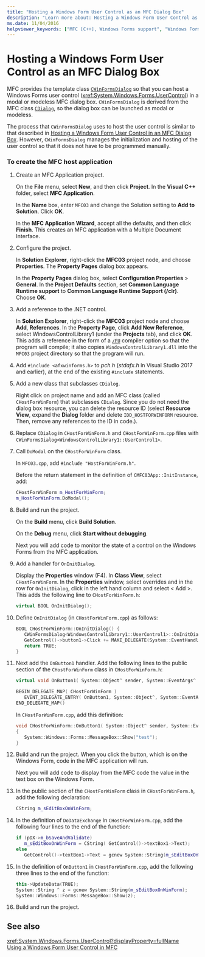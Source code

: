 ```yaml
---
title: "Hosting a Windows Form User Control as an MFC Dialog Box"
description: "Learn more about: Hosting a Windows Form User Control as an MFC Dialog Box"
ms.date: 11/04/2016
helpviewer_keywords: ["MFC [C++], Windows Forms support", "Windows Forms [C++], hosting as MFC Dialog", "hosting Windows Forms control [C++]"]
---
```

# Hosting a Windows Form User Control as an MFC Dialog Box

MFC provides the template class [`CWinFormsDialog`](../mfc/reference/cwinformsdialog-class.md) so that you can host a Windows Forms user control (<xref:System.Windows.Forms.UserControl>) in a modal or modeless MFC dialog box. `CWinFormsDialog` is derived from the MFC class [`CDialog`](../mfc/reference/cdialog-class.md), so the dialog box can be launched as modal or modeless.

The process that `CWinFormsDialog` uses to host the user control is similar to that described in [Hosting a Windows Form User Control in an MFC Dialog Box](hosting-a-windows-form-user-control-in-an-mfc-dialog-box.md). However, `CWinFormsDialog` manages the initialization and hosting of the user control so that it does not have to be programmed manually.

### To create the MFC host application

1. Create an MFC Application project.

   On the **File** menu, select **New**, and then click **Project**. In the **Visual C++** folder, select **MFC Application**.

   In the **Name** box, enter `MFC03` and change the Solution setting to **Add to Solution**. Click **OK**.

   In the **MFC Application Wizard**, accept all the defaults, and then click **Finish**. This creates an MFC application with a Multiple Document Interface.

1. Configure the project.

   In **Solution Explorer**, right-click the **MFC03** project node, and choose **Properties**. The **Property Pages** dialog box appears.

   In the **Property Pages** dialog box, select **Configuration Properties** > **General**. In the **Project Defaults** section, set **Common Language Runtime support** to **Common Language Runtime Support (/clr)**. Choose **OK**.

1. Add a reference to the .NET control.

   In **Solution Explorer**, right-click the **MFC03** project node and choose **Add**, **References**. In the **Property Page**, click **Add New Reference**, select WindowsControlLibrary1 (under the **Projects** tab), and click **OK**. This adds a reference in the form of a [`/FU`](../build/reference/fu-name-forced-hash-using-file.md) compiler option so that the program will compile; it also copies `WindowsControlLibrary1.dll` into the `MFC03` project directory so that the program will run.

1. Add `#include <afxwinforms.h>` to *pch.h* (*stdafx.h* in Visual Studio 2017 and earlier), at the end of the existing `#include` statements.

1. Add a new class that subclasses `CDialog`.

   Right click on project name and add an MFC class (called `CHostForWinForm`) that subclasses `CDialog`. Since you do not need the dialog box resource, you can delete the resource ID (select **Resource View**, expand the **Dialog** folder and delete `IDD_HOSTFORWINFORM` resource.  Then, remove any references to the ID in code.).

1. Replace `CDialog` in `CHostForWinForm.h` and `CHostForWinForm.cpp` files with `CWinFormsDialog<WindowsControlLibrary1::UserControl1>`.

1. Call `DoModal` on the `CHostForWinForm` class.

   In `MFC03.cpp`, add `#include "HostForWinForm.h"`.

   Before the return statement in the definition of `CMFC03App::InitInstance`, add:

    ```cpp
    CHostForWinForm m_HostForWinForm;
    m_HostForWinForm.DoModal();
    ```

1. Build and run the project.

   On the **Build** menu, click **Build Solution**.

   On the **Debug** menu, click **Start without debugging**.

   Next you will add code to monitor the state of a control on the Windows Forms from the MFC application.

1. Add a handler for `OnInitDialog`.

   Display the **Properties** window (F4). In **Class View**, select `CHostForWinForm`. In the **Properties** window, select overrides and in the row for `OnInitDialog`, click in the left hand column and select \< Add >. This adds the following line to `CHostForWinForm.h`:

    ```cpp
    virtual BOOL OnInitDialog();
    ```

1. Define `OnInitDialog` (in `CHostForWinForm.cpp`) as follows:

    ```cpp
    BOOL CHostForWinForm::OnInitDialog() {
       CWinFormsDialog<WindowsControlLibrary1::UserControl1>::OnInitDialog();
       GetControl()->button1->Click += MAKE_DELEGATE(System::EventHandler, OnButton1);
       return TRUE;
    }
    ```

1. Next add the `OnButton1` handler. Add the following lines to the public section of the `CHostForWinForm` class in `CHostForWinForm.h`:

    ```cpp
    virtual void OnButton1( System::Object^ sender, System::EventArgs^ e );

    BEGIN_DELEGATE_MAP( CHostForWinForm )
       EVENT_DELEGATE_ENTRY( OnButton1, System::Object^, System::EventArgs^ );
    END_DELEGATE_MAP()
    ```

   In `CHostForWinForm.cpp`, add this definition:

    ```cpp
    void CHostForWinForm::OnButton1( System::Object^ sender, System::EventArgs^ e )
    {
       System::Windows::Forms::MessageBox::Show("test");
    }
    ```

1. Build and run the project. When you click the button, which is on the Windows Form, code in the MFC application will run.

    Next you will add code to display from the MFC code the value in the text box on the Windows Form.

1. In the public section of the `CHostForWinForm` class in `CHostForWinForm.h`, add the following declaration:

    ```cpp
    CString m_sEditBoxOnWinForm;
    ```

1. In the definition of `DoDataExchange` in `CHostForWinForm.cpp`, add the following four lines to the end of the function:

    ```cpp
    if (pDX->m_bSaveAndValidate)
       m_sEditBoxOnWinForm = CString( GetControl()->textBox1->Text);
    else
       GetControl()->textBox1->Text = gcnew System::String(m_sEditBoxOnWinForm);
    ```

1. In the definition of `OnButton1` in `CHostForWinForm.cpp`, add the following three lines to the end of the function:

    ```cpp
    this->UpdateData(TRUE);
    System::String ^ z = gcnew System::String(m_sEditBoxOnWinForm);
    System::Windows::Forms::MessageBox::Show(z);
    ```

1. Build and run the project.

## See also

<xref:System.Windows.Forms.UserControl?displayProperty=fullName>\
[Using a Windows Form User Control in MFC](using-a-windows-form-user-control-in-mfc.md)
